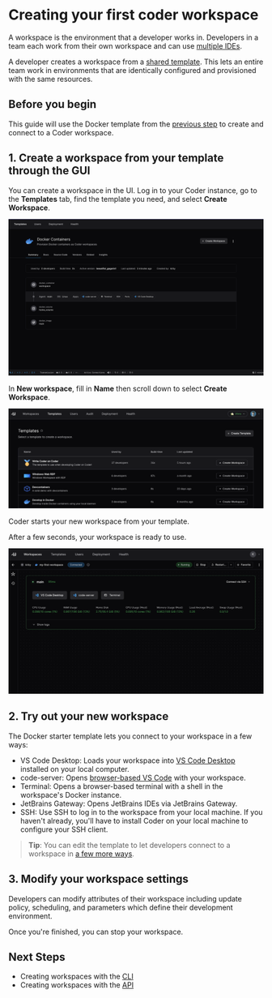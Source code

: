 # Creating your first coder workspace

A workspace is the environment that a developer works in. Developers in a team
each work from their own workspace and can use
[multiple IDEs](../user-guides/workspace-access/README.md).

A developer creates a workspace from a
[shared template](../tutorials/templates/README.md). This lets an entire team
work in environments that are identically configured and provisioned with the
same resources.

## Before you begin

This guide will use the Docker template from the
[previous step](../tutorials/template-from-scratch.md) to create and connect to
a Coder workspace.

## 1. Create a workspace from your template through the GUI

You can create a workspace in the UI. Log in to your Coder instance, go to the
**Templates** tab, find the template you need, and select **Create Workspace**.

![Template Preview](../images/start/template-preview.png)

In **New workspace**, fill in **Name** then scroll down to select **Create
Workspace**.

![Create Workspace](../images/start/create-workspace.png)

Coder starts your new workspace from your template.

After a few seconds, your workspace is ready to use.

![Workspace is ready](../images/start/workspace-ready.png)

## 2. Try out your new workspace

The Docker starter template lets you connect to your workspace in a few ways:

- VS Code Desktop: Loads your workspace into
  [VS Code Desktop](https://code.visualstudio.com/Download) installed on your
  local computer.
- code-server: Opens
  [browser-based VS Code](../user-guides/workspace-access/web-ides.md#code-server)
  with your workspace.
- Terminal: Opens a browser-based terminal with a shell in the workspace's
  Docker instance.
- JetBrains Gateway: Opens JetBrains IDEs via JetBrains Gateway.
- SSH: Use SSH to log in to the workspace from your local machine. If you
  haven't already, you'll have to install Coder on your local machine to
  configure your SSH client.

> **Tip**: You can edit the template to let developers connect to a workspace in
> [a few more ways](../admin/templates/extending-templates/web-ides.md).

## 3. Modify your workspace settings

Developers can modify attributes of their workspace including update policy,
scheduling, and parameters which define their development environment.

Once you're finished, you can stop your workspace.

## Next Steps

- Creating workspaces with the [CLI](../reference/cli/create.md)
- Creating workspaces with the [API](../reference/api/workspaces.md)
